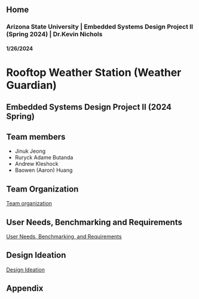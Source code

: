 Home
---
### Arizona State University | Embedded Systems Design Project II (Spring 2024) | Dr.Kevin Nichols
#### 1/26/2024

# Rooftop Weather Station (Weather Guardian)

## Embedded Systems Design Project II (2024 Spring) 



## Team members 

* Jinuk Jeong
* Ruryck Adame Butanda
* Andrew Kleshock
* Baowen (Aaron) Huang

## Team Organization


[Team organization](/Team_organization)


## User Needs, Benchmarking and Requirements


[User Needs, Benchmarking, and Requirements](/User_Needs_Benchmarking_Requirements.md)


## Design Ideation


[Design Ideation](/Design_Ideation.md)

## Appendix


